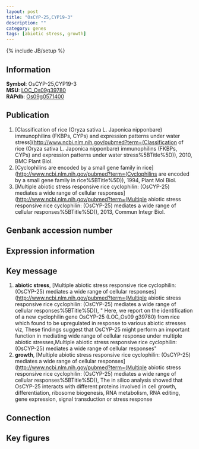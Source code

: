 ```yaml
---
layout: post
title: "OsCYP-25,CYP19-3"
description: ""
category: genes
tags: [abiotic stress, growth]
---
```

{% include JB/setup %}

## Information
__Symbol__: OsCYP-25,CYP19-3  
__MSU__: [LOC_Os09g39780](http://rice.plantbiology.msu.edu/cgi-bin/ORF_infopage.cgi?orf=LOC_Os09g39780)  
__RAPdb__: [Os09g0571400](http://rapdb.dna.affrc.go.jp/viewer/gbrowse_details/irgsp1?name=Os09g0571400)  

## Publication
1. [Classification of rice (Oryza sativa L. Japonica nipponbare) immunophilins (FKBPs, CYPs) and expression patterns under water stress](http://www.ncbi.nlm.nih.gov/pubmed?term=(Classification of rice (Oryza sativa L. Japonica nipponbare) immunophilins (FKBPs, CYPs) and expression patterns under water stress%5BTitle%5D)), 2010, BMC Plant Biol.
2. [Cyclophilins are encoded by a small gene family in rice](http://www.ncbi.nlm.nih.gov/pubmed?term=(Cyclophilins are encoded by a small gene family in rice%5BTitle%5D)), 1994, Plant Mol Biol.
3. [Multiple abiotic stress responsive rice cyclophilin: (OsCYP-25) mediates a wide range of cellular responses](http://www.ncbi.nlm.nih.gov/pubmed?term=(Multiple abiotic stress responsive rice cyclophilin: (OsCYP-25) mediates a wide range of cellular responses%5BTitle%5D)), 2013, Commun Integr Biol.

## Genbank accession number

## Expression information

## Key message
1. __abiotic stress__, [Multiple abiotic stress responsive rice cyclophilin: (OsCYP-25) mediates a wide range of cellular responses](http://www.ncbi.nlm.nih.gov/pubmed?term=(Multiple abiotic stress responsive rice cyclophilin: (OsCYP-25) mediates a wide range of cellular responses%5BTitle%5D)), " Here, we report on the identification of a new cyclophilin gene OsCYP-25 (LOC_Os09 g39780) from rice which found to be upregulated in response to various abiotic stresses viz, These findings suggest that OsCYP-25 might perform an important function in mediating wide range of cellular response under multiple abiotic stresses,Multiple abiotic stress responsive rice cyclophilin: (OsCYP-25) mediates a wide range of cellular responses"
2. __growth__, [Multiple abiotic stress responsive rice cyclophilin: (OsCYP-25) mediates a wide range of cellular responses](http://www.ncbi.nlm.nih.gov/pubmed?term=(Multiple abiotic stress responsive rice cyclophilin: (OsCYP-25) mediates a wide range of cellular responses%5BTitle%5D)),  The in silico analysis showed that OsCYP-25 interacts with different proteins involved in cell growth, differentiation, ribosome biogenesis, RNA metabolism, RNA editing, gene expression, signal transduction or stress response

## Connection

## Key figures


